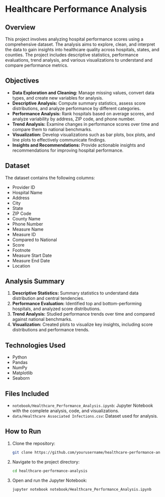 # Healthcare Performance Analysis

## Overview

This project involves analyzing hospital performance scores using a comprehensive dataset. The analysis aims to explore, clean, and interpret the data to gain insights into healthcare quality across hospitals, states, and counties. The project includes descriptive statistics, performance evaluations, trend analysis, and various visualizations to understand and compare performance metrics.

## Objectives

- **Data Exploration and Cleaning:** Manage missing values, convert data types, and create new variables for analysis.
- **Descriptive Analysis:** Compute summary statistics, assess score distributions, and analyze performance by different categories.
- **Performance Analysis:** Rank hospitals based on average scores, and analyze variability by address, ZIP code, and phone number.
- **Trend Analysis:** Examine changes in performance scores over time and compare them to national benchmarks.
- **Visualization:** Develop visualizations such as bar plots, box plots, and line plots to effectively communicate findings.
- **Insights and Recommendations:** Provide actionable insights and recommendations for improving hospital performance.

## Dataset

The dataset contains the following columns:
- Provider ID
- Hospital Name
- Address
- City
- State
- ZIP Code
- County Name
- Phone Number
- Measure Name
- Measure ID
- Compared to National
- Score
- Footnote
- Measure Start Date
- Measure End Date
- Location

## Analysis Summary

1. **Descriptive Statistics:** Summary statistics to understand data distribution and central tendencies.
2. **Performance Evaluation:** Identified top and bottom-performing hospitals, and analyzed score distributions.
3. **Trend Analysis:** Studied performance trends over time and compared against national benchmarks.
4. **Visualization:** Created plots to visualize key insights, including score distributions and performance trends.

## Technologies Used

- Python
- Pandas
- NumPy
- Matplotlib
- Seaborn

## Files Included

- `notebook/Healthcare_Performance_Analysis.ipynb`: Jupyter Notebook with the complete analysis, code, and visualizations.
- `data/Healthcare Associated Infections.csv`: Dataset used for analysis.

## How to Run

1. Clone the repository:
   ```bash
   git clone https://github.com/yourusername/healthcare-performance-analysis.git

2. Navigate to the project directory:
   ```bash
   cd healthcare-performance-analysis

3. Open and run the Jupyter Notebook:
   ```bash
   jupyter notebook notebook/Healthcare_Performance_Analysis.ipynb
